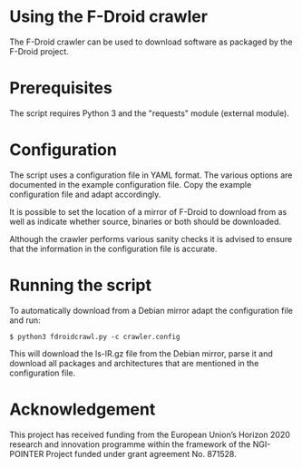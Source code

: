 # Using the F-Droid crawler

The F-Droid crawler can be used to download software as packaged by the
F-Droid project.

# Prerequisites

The script requires Python 3 and the "requests" module (external module).

# Configuration

The script uses a configuration file in YAML format. The various options are
documented in the example configuration file. Copy the example configuration
file and adapt accordingly.

It is possible to set the location of a mirror of F-Droid to download from
as well as indicate whether source, binaries or both should be downloaded.

Although the crawler performs various sanity checks it is advised to ensure
that the information in the configuration file is accurate.

# Running the script

To automatically download from a Debian mirror adapt the configuration file and
run:

    $ python3 fdroidcrawl.py -c crawler.config

This will download the ls-lR.gz file from the Debian mirror, parse it and
download all packages and architectures that are mentioned in the configuration
file.

# Acknowledgement

This project has received funding from the European Union’s Horizon 2020
research and innovation programme within the framework of the NGI-POINTER
Project funded under grant agreement No. 871528.
